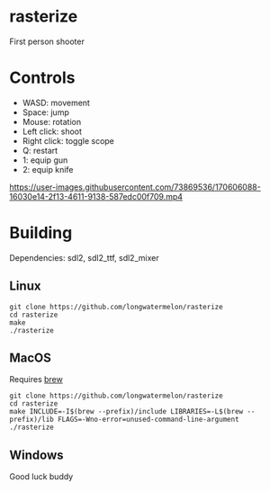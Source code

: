 # rasterize
First person shooter

# Controls
* WASD: movement
* Space: jump
* Mouse: rotation
* Left click: shoot
* Right click: toggle scope
* Q: restart
* 1: equip gun
* 2: equip knife

https://user-images.githubusercontent.com/73869536/170606088-16030e14-2f13-4611-9138-587edc00f709.mp4

# Building
Dependencies: sdl2, sdl2_ttf, sdl2_mixer

## Linux
```
git clone https://github.com/longwatermelon/rasterize
cd rasterize
make
./rasterize
```

## MacOS
Requires [brew](https://brew.sh)

```
git clone https://github.com/longwatermelon/rasterize
cd rasterize
make INCLUDE=-I$(brew --prefix)/include LIBRARIES=-L$(brew --prefix)/lib FLAGS=-Wno-error=unused-command-line-argument
./rasterize
```

## Windows

Good luck buddy

